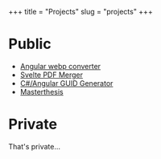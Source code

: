 +++
title = "Projects"
slug = "projects"
+++

# Public

* [Angular webp converter](https://github.com/kellermatthis/webp-converter)
* [Svelte PDF Merger](https://github.com/kellermatthis/SveltePDFMerge)
* [C#/Angular GUID Generator](https://github.com/kellermatthis/GuidGenerator)
* [Masterthesis](https://github.com/kellermatthis/Masterthesis-Microfrontends)

# Private

That's private...